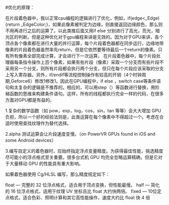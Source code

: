 #优化的原理：

在片段着色器中，我以正常cpu编程的逻辑进行了优化，例如，if(edge<_Edge){return _EdgeColor;}，如果此像素被判定为边缘，则直接返回边缘颜色，那么则不用再进行之后的运算了。以此类推后面又用if else 分别进行了高光，亮光，暗光区的判断。但是这种优化对于gpu编程来讲是无效的。因为对于GPU来讲，各个顶点各个像素都在进行大量的并行运算，每个片段着色器都在同步运行，边缘地带像素的片段着色器虽然率先return，但是它依然要等待最后一个return的像素。只有所有像素全部完成计算，才会进行下一次运算， 在片段着色器中，每个片段处理器每条指令操作上百个像素，如果有些片段（像素）采取一个分支而有些片段不采用另一个分支，则所有片段都会执行两个分支，但只在每个片段应该采取的分支上写入寄存器。另外，if/endif等流程控制操作有较高的开销（4个时钟周期,Geforce6）修改1修改1。因此在GPU编程中，if else ，switch case等条件语句和太复杂的逻辑是不推荐的。相应的，可以用step（）等函数进行替换，用阶梯函数的思维来构建条件语句。这样，所有的线程都执行完全一样的代码，在很多方面对GPU都是有益的。

1.复杂的数学函数（如 pow，exp，log，cos，sin，tan 等等）会大大增加 GPU 负担，所以一个好的经验法则是，此类运算在每个像素中不得超过一个。考虑在合适时使用查找纹理作为替代选择。

2.alpha 测试运算会让片段速度变慢。（on PowerVR GPUs found in iOS and some Android devices）

3.编写自定义的着色器时，应始终指定浮点变量精度。为获得最佳性能，挑选精度尽可能小的浮点格式至关重要。很多台式机 GPU 均完全忽略运算精确，但是它对于大量移动 GPU 的性能具有重大影响。

如果着色器使用 Cg/HLSL 编写，那么精度规定如下：

float — 完整的 32 位浮点格式，适合用于顶点变换，但性能最慢。
half — 简化的 16 位浮点格式，适用于纹理 UV 坐标且比 float 大约快两倍。
fixed — 10位定点格式，适合色彩、照明计算和其它高性能操作，速度大约比 float 快 4 倍
 
 
